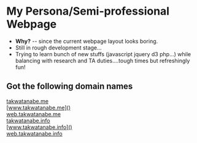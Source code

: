 # My Persona/Semi-professional Webpage

- **Why?** -- since the current webpage layout looks boring.
- Still in rough development stage...
- Trying to learn bunch of new stuffs (javascript jquery d3 php...)
while balancing  with research and TA duties....tough times but refreshingly fun!

## Got the following domain names
[takwatanabe.me]()  
[www.takwatanabe.me]()    
[web.takwatanabe.me]()     
[takwatanabe.info]()  
[www.takwatanabe.info]()    
[web.takwatanabe.info]()    